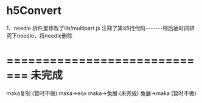 # h5Convert

1、needle 拆件里修改了lib/multipart.js 注释了第45行代码-------稍后抽时间研究下needle，将needle删除




=============================
未完成
=============================
maka复制 (暂时不做)
maka->eqx
maka->兔展 (未完成)
兔展->maka (暂时不做)